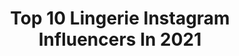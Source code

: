 ---
title: Top 10 Lingerie Instagram Influencers In 2021
description: >-
  Find top lingerie Instagram influencers in 2021. Most popular hashtags: #makeup #love #model.
platform: Instagram
hits: 3402
text_top: Analyze the top-rated Instagram accounts on inBeat.
text_bottom: Our database aggregates 3402 Instagram influencers like this for you to connect with.
profiles:
  - username: "rafa.mcd"
    fullname: >-
      Rafaella Macedo ➰
    bio: >-
      •Parcerias direct ou wp ✨📥 Tudo por nós ! @marcosdferreira ❤️ ✨ Lojas online @mr.storee10 e @lopes_reiis_lingeries ✨
    location: "Brazil"
    followers: 26103
    engagement: 1887
    commentsToLikes: 7.783787
    id: ck8t243twy2vp0j78wh3lnjq2
    verified: false
    hashtags: "#digitalillustration, #hair, #ac, #modelo"
  - username: "statiana.model"
    fullname: >-
      Tatiana🎀
    bio: >-
      🇧🇪 Belgian Model 📸 Portrait / Beauty / Lingerie / Lifestyle 📩 statiana.model@gmail.com 🎓 Luxury beauty advisor 🎂 22 Years 📍 Brussels
    location: "Belgium"
    followers: 44330
    engagement: 730
    commentsToLikes: 0.052326
    id: ck8sxaggdgot90j78p5x5ww8u
    verified: false
    hashtags: "#autoportrait, #redhair, #blackandwhite, #video"
  - username: "carolina.fialhoo"
    fullname: >-
      Carolina Fialho🌹
    bio: >-
      📍 Mineira🌹 sagitariana | 21 anos 👄 Modelo de lingerie 📕 Odonto 6/10 💢 TikTok (somos +34k) 😍👇🏻
    location: "Brazil"
    followers: 11373
    engagement: 1498
    commentsToLikes: 0.055823
    id: ck9ha9cs1bnr20j78satrn5af
    verified: false
    hashtags: "#tiedye"
  - username: "titi.valencia"
    fullname: >-
      ¢αяσ ναℓєи¢ια ∂υqυє 🍬
    bio: >-
      📍 ¢σℓσмвια, ιвαgυé. 🧵¢яєα∂σяα ∂є @fiora_lingerie мαмá ∂є ʝυαи, ωαи∂α у вιαи¢α уσ єℓєgι ѕєя fєℓιz fℓυуєи∂σ ¢σи ❤️ αмσя
    location: "Colombia"
    followers: 29682
    engagement: 517
    commentsToLikes: 0.175551
    id: ckf5qr5b3aaud0j232lrowa3f
    verified: false
    hashtags: "#amoryamistad2020, #tolimacolombia, #pen, #concurso"
  - username: "abyylopezz"
    fullname: >-
      ABY
    bio: >-
      📸 Model ‼️Content creator 💎Embajadora de @ohbralette_lingerie 📩 aaabylopezz@gmail.com ✨Pensamientos positivos. 📍ARG.
    location: "Argentina"
    followers: 10676
    engagement: 1247
    commentsToLikes: 0.336641
    id: ck6udu9gzn65w0j71ixnsexnt
    verified: false
    hashtags: "#fashionista, #makeup, #styleinspiration, #girl"
  - username: "yaumaryc"
    fullname: >-
      Yaumary Caceres
    bio: >-
      Digital Influencer/Model 📷 SEXY Fundadora/CEO; @dukesitas_lingerie CUENTA ALTERNA: @YAUMARYMODEL Imagen: @dukesproduction VER MAS DE MI⤵
    location: "United States"
    followers: 216861
    engagement: 312
    commentsToLikes: 0.042108
    id: ckf5s5vd5et340j23umvlaynp
    verified: false
    hashtags: "#mortalkombat, #twerk, #andodeshopping, #urbano"
  - username: "grassntitties"
    fullname: >-
      Cora✨🌿
    bio: >-
      Just a girl who wants to wear pretty knickers in peace✨ 🎓Contour fashion 🌿nature&lingerie 🏴󠁧󠁢󠁳󠁣󠁴󠁿 Am Scottish, don't be fucking rude 🏡📍Leicester
    location: "United Kingdom"
    followers: 169346
    engagement: 286
    commentsToLikes: 0.053231
    id: ck0u76rev408i0i19hja7i4hl
    verified: false
    hashtags: "#flower, #happy, #scottish, #bed"
  - username: "viktorovich_9541"
    fullname: >-
      Svetlana
    bio: >-
      Минск🇧🇾 🐉girl with a motorcycle 🏍️ 🖤 leather lover 🖤 Шью нижнее белье 😈@viktorovich_lingerie 💙
    location: "Russia"
    followers: 9399
    engagement: 1740
    commentsToLikes: 0.034952
    id: ck8t1twijx0m70j78niklxfkc
    verified: false
    hashtags: "#latexleggings, #liquidleggings, #leatherleggings, #leggingsfetish"
  - username: "ali_sha_li"
    fullname: >-
      Агеева Алина | Ageeva Alina
    bio: >-
      •Психологиня-феминистка профессионально копающаяся в мозгах ⠀ •Дотанцевалась до Чемпионки Мира Самое красивое белье тут➡️ @shali_lingerie
    location: "Russia"
    followers: 50858
    engagement: 450
    commentsToLikes: 0.049353
    id: ck137ewffb7c40i1940inyakj
    verified: false
    hashtags: "#artecreonline, #dance, #ballroom, #ballromdance"
  - username: "killer_katrin"
    fullname: >-
      Ekaterina Novikova
    bio: >-
      Lingerie Model Contact me:
    location: "United Kingdom"
    followers: 1607415
    engagement: 807
    commentsToLikes: 0.010103
    id: ck9wicbu51oj90j787n8g0fdf
    verified: false
    hashtags: ""
---